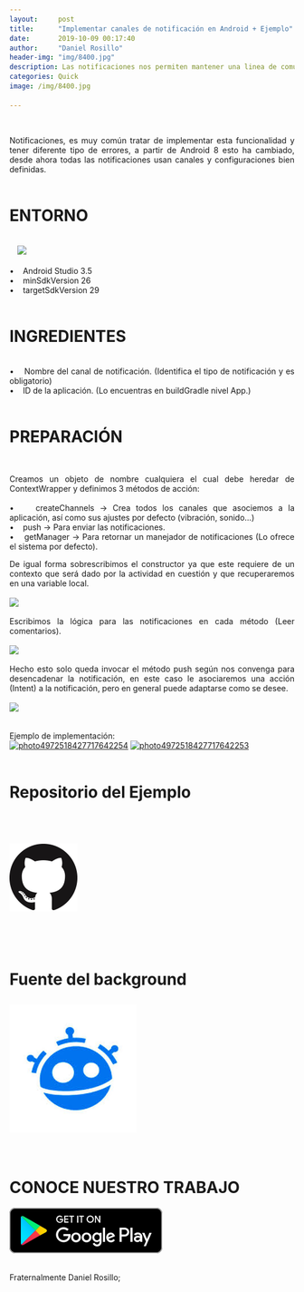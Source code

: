 ```yaml
---
layout:     post
title:      "Implementar canales de notificación en Android + Ejemplo"
date:       2019-10-09 00:17:40
author:     "Daniel Rosillo"
header-img: "img/8400.jpg"
description: Las notificaciones nos permiten mantener una linea de comunicacion entre el usuario y nuestra aplicacion, desde Android 8 se ha simplificado este comportamiento hasta hacerlo bastante sencillo de implementar.
categories: Quick
image: /img/8400.jpg

---
```

<div style="text-align: justify;">
<br>
<p>Notificaciones, es muy común tratar de implementar esta funcionalidad y tener diferente tipo de errores, a partir de Android 8 esto ha cambiado, desde ahora todas las notificaciones usan canales y configuraciones bien definidas.
<br>
<br>
<h1>ENTORNO</h1>
<br>
<a href="https://2.bp.blogspot.com/-_cCRPk4QL1k/W8sCpKnairI/AAAAAAAAAkI/S1l_if5p4RACmKqfYi7xqevCeMhuHWV9QCLcBGAs/s1600/DELYSIDANN02.jpg" imageanchor="1" style="margin-left: 1em; margin-right: 1em;"><img src="https://2.bp.blogspot.com/-_cCRPk4QL1k/W8sCpKnairI/AAAAAAAAAkI/S1l_if5p4RACmKqfYi7xqevCeMhuHWV9QCLcBGAs/s200/DELYSIDANN02.jpg" class="img-responsive" /></a>
<br><br>
&#8226;&nbsp;&nbsp;&nbsp;	Android Studio 3.5  <br>
&#8226;&nbsp;&nbsp;&nbsp;	minSdkVersion 26 <br>
&#8226;&nbsp;&nbsp;&nbsp;	targetSdkVersion 29 
<br>
<br>
<h1>INGREDIENTES</h1>
<br>
&#8226;&nbsp;&nbsp;&nbsp;  Nombre del canal de notificación. (Identifica el tipo de notificación y es obligatorio) <br>
&#8226;&nbsp;&nbsp;&nbsp;	ID de la aplicación. (Lo encuentras en buildGradle nivel App.)
<br>
<br>
<h1>PREPARACIÓN</h1>
<br>
<p>Creamos un objeto de nombre cualquiera el cual debe heredar de ContextWrapper y definimos 3 métodos de acción: 
<br>
<br>
&#8226;&nbsp;&nbsp;&nbsp; createChannels -> Crea todos los canales que asociemos a la aplicación, así como sus ajustes por defecto (vibración, sonido...)<br>
&#8226;&nbsp;&nbsp;&nbsp; push -> Para enviar las notificaciones.<br> 
&#8226;&nbsp;&nbsp;&nbsp; getManager -> Para retornar un manejador de notificaciones (Lo ofrece el sistema por defecto). <br>
<p>De igual forma sobrescribimos el constructor ya que este requiere de un contexto que será dado por la actividad en cuestión y que recuperaremos en una variable local. 
<br>
<br>
<a href="https://ibb.co/7VdP4jZ"><img src="https://i.ibb.co/6b7zBrT/j.png" img class="img-responsive"></a>
<br>
<p>Escribimos la lógica para las notificaciones en cada método (Leer comentarios). 
<br>
<br>
<a href="https://ibb.co/8dMh9jF"><img src="https://i.ibb.co/61YdF46/kk.png" img class="img-responsive"></a>
<br>
<p>Hecho esto solo queda invocar el método push según nos convenga para desencadenar la notificación, en este caso le asociaremos una acción (Intent) a la notificación, pero en general puede adaptarse como se desee.
<br>
<br>
<a href="https://ibb.co/0KvpQhH"><img src="https://i.ibb.co/KDScmFT/Screenshot-from-2019-10-10-09-45-51.png" img class="img-responsive"></a>
<br>
<br>
<p>Ejemplo de implementación:<br>
<a href="https://ibb.co/kSMGzzf"><img src="https://i.ibb.co/6WNyGGx/photo4972518427717642254.jpg" alt="photo4972518427717642254" img class="img-responsive"></a>
<a href="https://ibb.co/F6hS3gH"><img src="https://i.ibb.co/fMXhF4D/photo4972518427717642253.jpg" alt="photo4972518427717642253" img class="img-responsive"></a>
<br>
<br>

<h1>Repositorio del Ejemplo<h1>
<br>
 <div class="badges">
                    <a class="badge-link" href="https://github.com/DanielRosillo/MyNotifications"><img src="/img/git.png" alt="" img class="img-responsive"></a>
                     </div>
            
<div style='clear: both;'></div>
<br>
<br>

<p>Fuente del background
<br>
<div class="badges">
                    <a class="badge-link" href="https://www.freepik.com/free-vector/illustration-notification-icon-blue-background_2632303.htm#page=1&query=notification&position=16" ><img src="/img/images.jpeg" alt="" img class="img-responsive"></a>
                     </div>
<br>
<h1>CONOCE NUESTRO TRABAJO</h1>
 <div class="badges">
                    <a class="badge-link" href="https://play.google.com/store/apps/details?id=com.bookmanager.danielrosillo.bookmanager&hl=es_419"><img src="/img/google-play-badge.svg" alt=""></a>
                     </div>
                     <br>
                   
<p>Fraternalmente Daniel Rosillo;